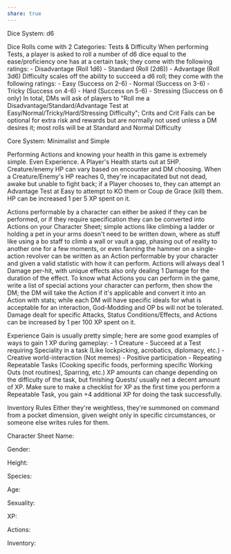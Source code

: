 ```yaml
---
share: true
---
```

Dice System: d6

Dice Rolls come with 2 Categories: Tests & Difficulty
When performing Tests, a player is asked to roll a number of d6 dice equal to the ease/proficiency one has at a certain task; they come with the following ratings:
	- Disadvantage (Roll 1d6)
	- Standard (Roll (2d6))
	- Advantage (Roll 3d6)
Difficulty scales off the ability to succeed a d6 roll; they come with the following ratings:
	- Easy (Success on 2-6)
	- Normal (Success on 3-6)
	- Tricky (Success on 4-6)
	- Hard (Success on 5-6)
	- Stressing (Success on 6 only)
In total, DMs will ask of players to "Roll me a Disadvantage/Standard/Advantage Test at Easy/Normal/Tricky/Hard/Stressing Difficulty"; Crits and Crit Fails can be optional for extra risk and rewards but are normally not used unless a DM desires it; most rolls will be at Standard and Normal Difficulty



Core System: Minimalist and Simple

Performing Actions and knowing your health in this game is extremely simple. Even Experience.
A Player's Health starts out at 5HP. Creature/enemy HP can vary based on encounter and DM choosing. When a Creature/Enemy's HP reaches 0, they're incapacitated but not dead, awake but unable to fight back; if a Player chooses to, they can attempt an Advantage Test at Easy to attempt to KO them or Coup de Grace (kill) them. HP can be increased 1 per 5 XP spent on it.

Actions performable by a character can either be asked if they can be performed, or if they require specification they can be converted into Actions on your Character Sheet; simple actions like climbing a ladder or holding a pet in your arms doesn't need to be written down, where as stuff like using a bo staff to climb a wall or vault a gap, phasing out of reality to another one for a few moments, or even fanning the hammer on a single-action revolver can be written as an Action performable by your character and given a valid statistic with how it can perform. Actions will always deal 1 Damage per-hit, with unique effects also only dealing 1 Damage for the duration of the effect.
To know what Actions you can perform in the game, write a list of special actions your character can perform, then show the DM; the DM will take the Action if it's applicable and convert it into an Action with stats; while each DM will have specific ideals for what is acceptable for an interaction, God-Modding and OP bs will not be tolerated.
Damage dealt for specific Attacks, Status Conditions/Effects, and Actions can be increased by 1 per 100 XP spent on it.

Experience Gain is usually pretty simple; here are some good examples of ways to gain 1 XP during gameplay:
	- 1 Creature
	- Succeed at a Test requiring Speciality in a task (Like lockpicking, acrobatics, diplomacy, etc.)
	- Creative world-interaction (Not memes)
	- Positive participation
	- Repeating Repeatable Tasks (Cooking specific foods, performing specific Working Outs (not routines), Sparring, etc.)
XP amounts can change depending on the difficulty of the task, but finishing Quests/ usually net a decent amount of XP. Make sure to make a checklist for XP as the first time you perform a Repeatable Task, you gain +4 additional XP for doing the task successfully.


Inventory Rules
Either they're weightless, they're summoned on command from a pocket dimension, given weight only in specific circumstances, or someone else writes rules for them.



Character Sheet
Name:

Gender: 

Height: 

Species:

Age:

Sexuality:

XP:

Actions:

Inventory: 
